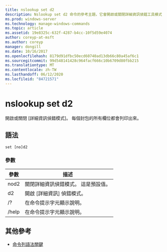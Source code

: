 ```yaml
---
title: nslookup set d2
description: Nslookup set d2 命令的參考主題，它會開啟或關閉詳細資訊偵錯工具模式。
ms.prod: windows-server
ms.technology: manage-windows-commands
ms.topic: article
ms.assetid: 19e8325c-632f-4287-b4cc-10f5d59e4074
author: coreyp-at-msft
ms.author: coreyp
manager: dongill
ms.date: 10/16/2017
ms.openlocfilehash: 8179d91dfbc50ecd60740ad13db66c80a45af6c1
ms.sourcegitcommit: 99d548141428c964facf666c10b6709d80fbb215
ms.translationtype: MT
ms.contentlocale: zh-TW
ms.lasthandoff: 06/12/2020
ms.locfileid: "84721571"
---
```

# <a name="nslookup-set-d2"></a>nslookup set d2

開啟或關閉 [詳細資訊偵錯模式]。 每個封包的所有欄位都會列印出來。

## <a name="syntax"></a>語法

```
set [no]d2
```

### <a name="parameters"></a>參數

| 參數 | 描述 |
| ---------- | ---------- |
| nod2 | 關閉詳細資訊偵錯模式。 這是預設值。 |
| d2 | 開啟 [詳細資訊] 偵錯模式。 |
| /? | 在命令提示字元顯示說明。 |
| /help | 在命令提示字元顯示說明。 |

## <a name="additional-references"></a>其他參考

- [命令列語法關鍵](command-line-syntax-key.md)
